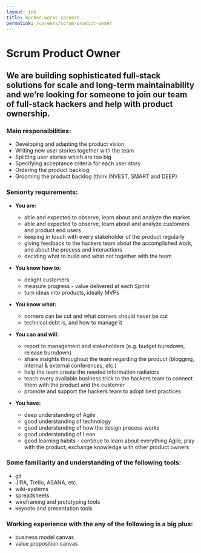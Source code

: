 ```yaml
---
layout: job
title: hacker.works careers
permalink: /careers/scrum-product-owner
---
```

# Scrum Product Owner

## We are building sophisticated full-stack solutions for scale and long-term maintainability and we’re looking for someone to join our team of full-stack hackers and help with product ownership.

### Main responsibilities:

* Developing and adapting the product vision
* Writing new user stories together with the team
* Splitting user stories which are too big
* Specifying acceptance criteria for each user story
* Ordering the product backlog
* Grooming the product backlog (think INVEST, SMART and DEEP)

### Seniority requirements:

* **You are:**
  * able and expected to observe, learn about and analyze the market
  * able and expected to observe, learn about and analyze customers and product end users
  * keeping in touch with every stakeholder of the product regularly
  * giving feedback to the hackers team about the accomplished work, and about the process and interactions
  * deciding what to build and what not together with the team
* **You know how to:**
  * delight customers
  * measure progress - value delivered at each Sprint
  * turn ideas into products, ideally MVPs

* **You know what:**
  * corners can be cut and what corners should never be cut
  * technical debt is, and how to manage it
* **You can and will:**
  * report to management and stakeholders (e.g. budget burndown, release burndown)
  * share insights throughout the team regarding the product (blogging, internal & external conferences, etc.)
  * help the team create the needed information radiators
  * teach every available business trick to the hackers team to connect them with the product and the customer
  * promote and support the hackers team to adopt best practices

* **You have:**
  * deep understanding of Agile
  * good understanding of technology
  * good understanding of how the design process works
  * good understanding of Lean
  * good learning habits - continue to learn about everything Agile, play with the product, exchange knowledge with other product owners

### Some familiarity and understanding of the following tools:

* git
* JIRA, Trello, ASANA, etc.
* wiki-systems
* spreadsheets
* wireframing and prototyping tools
* keynote and presentation tools

### Working experience with the any of the following is a big plus:

* business model canvas
* value proposition canvas
